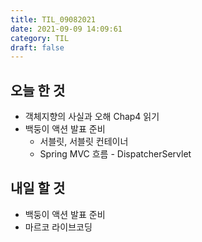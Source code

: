 ```yaml
---
title: TIL_09082021
date: 2021-09-09 14:09:61
category: TIL
draft: false
---
```


## 오늘 한 것

- 객체지향의 사실과 오해 Chap4 읽기
- 백둥이 액션 발표 준비
  - 서블릿, 서블릿 컨테이너
  - Spring MVC 흐름 - DispatcherServlet

## 내일 할 것

- 백둥이 액션 발표 준비
- 마르코 라이브코딩
